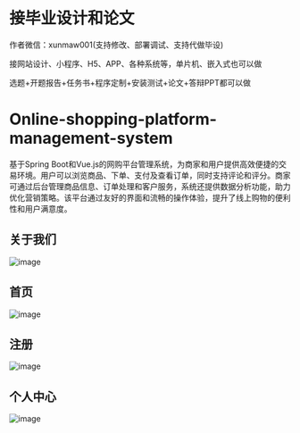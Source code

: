 # 接毕业设计和论文
作者微信：xunmaw001(支持修改、部署调试、支持代做毕设)

接网站设计、小程序、H5、APP、各种系统等，单片机、嵌入式也可以做

选题+开题报告+任务书+程序定制+安装测试+论文+答辩PPT都可以做
# Online-shopping-platform-management-system
基于Spring Boot和Vue.js的网购平台管理系统，为商家和用户提供高效便捷的交易环境。用户可以浏览商品、下单、支付及查看订单，同时支持评论和评分。商家可通过后台管理商品信息、订单处理和客户服务，系统还提供数据分析功能，助力优化营销策略。该平台通过友好的界面和流畅的操作体验，提升了线上购物的便利性和用户满意度。
## 关于我们
![image](https://github.com/user-attachments/assets/05ade03d-f8d3-4525-9a68-f8ee3c270153)
## 首页
![image](https://github.com/user-attachments/assets/479633de-44a1-4fc1-ab6d-dc51e0e8d595)
## 注册
![image](https://github.com/user-attachments/assets/a08bee0c-ec14-4995-83da-a492378eab98)
## 个人中心
![image](https://github.com/user-attachments/assets/b9c4e29e-14e8-4e9a-b572-45c5366b5e21)
